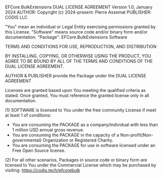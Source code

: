 EFCore.BulkExtensions DUAL LICENSE AGREEMENT
Version 1.0, January 2024
AUTHOR: Copyright (c) 2024-present: Pierre Assemat
PUBLISHER: CODIS LLC

"You" mean an individual or Legal Entity exercising permissions granted by this License.
"Software" means source code and/or binary form and/or documentation.
"Package": EFCore.BulkExtensions Software

TERMS AND CONDITIONS FOR USE, REPRODUCTION, AND DISTRIBUTION

BY INSTALLING, COPYING, OR OTHERWISE USING THE PRODUCT, YOU AGREE TO BE
BOUND BY ALL OF THE TERMS AND CONDITIONS OF THE DUAL LICENSE AGREEMENT.

AUTHOR & PUBLISHER provide the Package under the DUAL LICENSE AGREEMENT

Licenses are granted based upon You meeting the qualified criteria as stated.
Once granted, You must reference the granted license only in all documentation.

(1) SOFTWARE is licensed to You under the free community License if meet at least 1 of conditions:
- You are consuming the PACKAGE as a company/individual with less than 1 million USD annual gross revenue.
- You are consuming the PACKAGE in the capacity of a Non-profit(Non-governmental) Organization or Registered Charity.
- You are consuming the PACKAGE for use in software licensed under an Free Open Source license.

(2) For all other scenarios, Packages in source code or binary form are licensed to You under the Commercial License which may be purchased by visiting:
https://codis.tech/efcorebulk